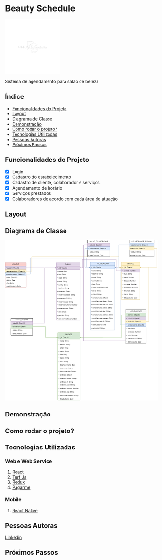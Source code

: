 # Beauty Schedule
<img src="./assets/logo.png" alt="logo" style="width:180px; height:180px">

Sistema de agendamento para salão de beleza

## Índice

- <a href="#funcionalidades-do-projeto">Funcionalidades do Projeto</a>
- <a href="#layout">Layout</a>
- <a href="#diagrama-de-classe">Diagrama de Classe</a>
- <a href="#demonstração">Demonstração</a>
- <a href="#como-rodar-o-projeto">Como rodar o projeto?</a>
- <a href="#tecnologias-utilizadas">Tecnologias Utilizadas</a>
- <a href="#pessoas-autoras">Pessoas Autoras</a>
- <a href="#próximos-passos">Próximos Passos</a>

## Funcionalidades do Projeto

- [x] Login
- [x] Cadastro do estabelecimento
- [x] Cadastro de cliente, colaborador e serviços
- [x] Agendamento de horário
- [x] Serviços prestados
- [x] Colaboradores de acordo com cada área de atuação

## Layout

## Diagrama de Classe
<img src="./assets/Diagrama_Classe.png">

## Demonstração

## Como rodar o projeto?


## Tecnologias Utilizadas

### Web e Web Service
1. [React](https://react.dev/)
3. [Turf Js](https://turfjs.org/)
4. [Redux](https://redux.js.org/)
2. [Pagarme](https://pagar.me/)

### Mobile
1. [React Native](https://reactnative.dev/)

## Pessoas Autoras

[Linkedin](https://www.linkedin.com/in/wagnersjesus/)

## Próximos Passos